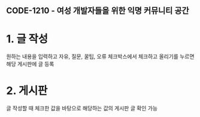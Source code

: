 ## CODE-1210 - 여성 개발자들을 위한 익명 커뮤니티 공간

# 1. 글 작성

원하는 내용을 입력하고 자유, 질문, 꿀팁, 오류 체크박스에서 체크하고 올리기를 누르면 해당 게시판에 글 등록

# 2. 게시판

글 작성할 때 체크한 값을 바탕으로 해당하는 값의 게시판 글 확인 가능
